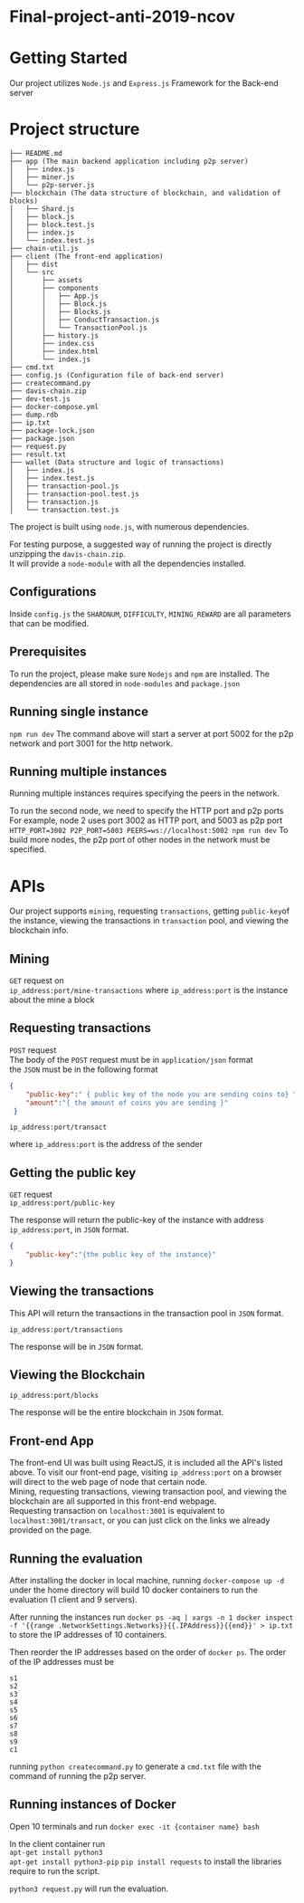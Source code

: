 # Final-project-anti-2019-ncov
# Getting Started
Our project utilizes `Node.js` and `Express.js` Framework for the Back-end server
# Project structure
```
├── README.md
├── app (The main backend application including p2p server)
│   ├── index.js
│   ├── miner.js
│   └── p2p-server.js
├── blockchain (The data structure of blockchain, and validation of blocks)
│   ├── Shard.js
│   ├── block.js
│   ├── block.test.js
│   ├── index.js
│   └── index.test.js
├── chain-util.js
├── client (The front-end application)
│   ├── dist
│   └── src
│       ├── assets
│       ├── components
│       │   ├── App.js
│       │   ├── Block.js
│       │   ├── Blocks.js
│       │   ├── ConductTransaction.js
│       │   └── TransactionPool.js
│       ├── history.js
│       ├── index.css
│       ├── index.html
│       └── index.js
├── cmd.txt
├── config.js (Configuration file of back-end server)
├── createcommand.py
├── davis-chain.zip
├── dev-test.js
├── docker-compose.yml
├── dump.rdb
├── ip.txt
├── package-lock.json
├── package.json
├── request.py
├── result.txt
├── wallet (Data structure and logic of transactions)
│   ├── index.js 
│   ├── index.test.js
│   ├── transaction-pool.js
│   ├── transaction-pool.test.js
│   ├── transaction.js
│   └── transaction.test.js
```
The project is built using `node.js`, with numerous dependencies.

For testing purpose, a suggested way of running the project is directly unzipping the `davis-chain.zip`.  
It will provide a `node-module` with all the dependencies installed.
## Configurations

Inside `config.js` the `SHARDNUM`, `DIFFICULTY`, `MINING_REWARD` are all parameters that can be modified.  



## Prerequisites
To run the project, please make sure `Nodejs` and `npm` are installed.
The dependencies are all stored in `node-modules` and `package.json`
## Running single instance

`npm run dev`
The command above will start a server at port 5002 for the p2p network and port 3001 for the http network.
## Running multiple instances
Running multiple instances requires specifying the peers in the network.

To run the second node, we need to specify the HTTP port and p2p ports
For example, node 2 uses port 3002 as HTTP port, and 5003 as p2p port
`HTTP_PORT=3002 P2P_PORT=5003 PEERS=ws://localhost:5002 npm run dev`
To build more nodes, the p2p port of other nodes in the network must be specified.

# APIs

Our project supports `mining`, requesting `transactions`, getting `public-key`of the instance, viewing the transactions in `transaction` pool, and viewing the blockchain info.

## Mining
`GET` request on  
`ip_address:port/mine-transactions`
where `ip_address:port` is the instance about the mine a block

## Requesting transactions

`POST` request  
The body of the `POST` request must be in `application/json` format  
the `JSON` must be in the following format  
```json
{
    "public-key":" { public key of the node you are sending coins to} ",
    "amount":"{ the amount of coins you are sending }"
 }
 ```  
`ip_address:port/transact`  

where `ip_address:port` is the address of the sender

## Getting the public key

`GET` request  
`ip_address:port/public-key`  

The response will return the public-key of the instance with address `ip_address:port`, in `JSON` format.  

```json
{
    "public-key":"{the public key of the instance}"
}
```

## Viewing the transactions

This API will return the transactions in the transaction pool in `JSON` format.  

`ip_address:port/transactions`   


The response will be in `JSON` format.

## Viewing the Blockchain

`ip_address:port/blocks`

The response will be the entire blockchain in `JSON` format.
## Front-end App
The front-end UI was built using ReactJS, it is included all the API's listed above.
 To visit our front-end page, visiting `ip_address:port` on a browser will direct to the web page of node that certain node.   
 Mining, requesting transactions, viewing transaction pool, and viewing the blockchain are all supported in this front-end webpage.  
 Requesting transaction on `localhost:3001` is equivalent to `localhost:3001/transact`, or you can just click on the links we already provided on the page.
 
 
 ## Running the evaluation
 
 After installing the docker in local machine, running `docker-compose up -d` under the home directory will build 10 docker containers 
 to run the evaluation (1 client and 9 servers).
 
 After running the instances run `docker ps -aq | xargs -n 1 docker inspect -f '{{range .NetworkSettings.Networks}}{{.IPAddress}}{{end}}' > ip.txt` to store the IP addresses of 10 containers.  
 
 Then reorder the IP addresses based on the order of `docker ps`.
 The order of the IP addresses must be 
 ```
 s1
 s2
 s3
 s4
 s5
 s6
 s7
 s8
 s9
 c1
 ```
 
 running `python createcommand.py` to generate a `cmd.txt` file with the command of running the p2p server.
 ## Running instances of Docker
 
 Open 10 terminals and run `docker exec -it {container name} bash`
 
 In the client container run   
 `apt-get install python3`  
 `apt-get install python3-pip`
 `pip install requests` to install the libraries require to run the script.
 
 `python3 request.py` will run the evaluation.
 
 
 





